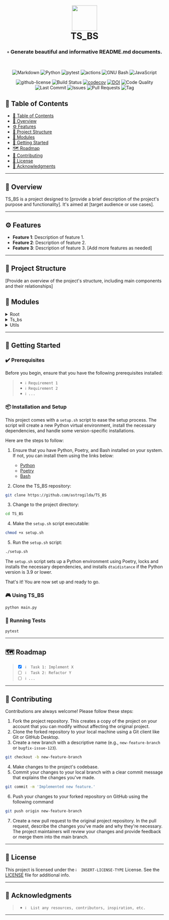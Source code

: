 <div align="center">
    <h1 align="center">
        <img src="https://img.icons8.com/?size=512&id=55494&format=png" width="80" />
        <!--<img src="https://img.icons8.com/?size=512&id=kTuxVYRKeKEY&format=png" width="80" />-->
        <br>TS_BS
    </h1>
    <h3>◦ Generate beautiful and informative README.md documents.</h3>
    <br>
    <p align="center">
        <img src="https://img.shields.io/badge/Markdown-000000.svg?stylee&logo=Markdown&logoColor=white" alt="Markdown" />
        <img src="https://img.shields.io/badge/Python-3776AB.svg?stylee&logo=Python&logoColor=white" alt="Python" />
        <img src="https://img.shields.io/badge/Pytest-0A9EDC.svg?stylee&logo=Pytest&logoColor=white" alt="pytest" />
        <img src="https://img.shields.io/badge/GitHub%20Actions-2088FF.svg?style&logo=GitHub-Actions&logoColor=white" alt="actions" />
        <img src="https://img.shields.io/badge/GNU%20Bash-4EAA25.svg?style&logo=GNU-Bash&logoColor=white" alt="GNU Bash" />
        <img src="https://img.shields.io/badge/JavaScript-F7DF1E.svg?style&logo=JavaScript&logoColor=black" alt="JavaScript" />
    </p>
    <!--
    <a href="https://pypi.org/project/readmeai/">
        <img src="https://img.shields.io/pypi/v/readmeai?color=5D6D7E&logo=pypi" alt="pypi-version" />
    </a>
    <a href="https://pypi.org/project/readmeai/">
        <img src="https://img.shields.io/pypi/pyversions/readmeai?color=5D6D7E&logo=python" alt="pypi-python-version" />
    </a>
    <a href="https://pypi.org/project/readmeai/">
        <img src="https://img.shields.io/pypi/dm/readmeai?color=5D6D7E" alt="pypi-downloads" />
    </a>
    -->
    <img src="https://img.shields.io/github/license/eli64s/readme-ai?color=5D6D7E" alt="github-license" />
    </a>
    <img src="https://github.com/astrogilda/TS_BS/workflows/CI/badge.svg" alt="Build Status"/>
    <a href="https://codecov.io/gh/astrogilda/TS_BS"><img src="https://codecov.io/gh/astrogilda/TS_BS/branch/main/graph/badge.svg" alt="codecov"/></a>
    <a href="https://doi.org/10.5281/zenodo.8226496"><img src="https://zenodo.org/badge/DOI/10.5281/zenodo.8226496.svg" alt="DOI"/></a>
    <img src="https://img.shields.io/codeclimate/maintainability/astrogilda/TS_BS" alt="Code Quality"/>
    <img src="https://img.shields.io/github/last-commit/astrogilda/TS_BS" alt="Last Commit"/>
    <img src="https://img.shields.io/github/issues/astrogilda/TS_BS" alt="Issues"/>
    <img src="https://img.shields.io/github/issues-pr/astrogilda/TS_BS" alt="Pull Requests"/>
    <img src="https://img.shields.io/github/v/tag/astrogilda/TS_BS" alt="Tag"/>
</div>



## 📒 Table of Contents
- [📒 Table of Contents](#-table-of-contents)
- [📍 Overview](#-overview)
- [⚙️ Features](#-features)
- [📂 Project Structure](#project-structure)
- [🧩 Modules](#modules)
- [🚀 Getting Started](#-getting-started)
- [🗺 Roadmap](#-roadmap)
- [🤝 Contributing](#-contributing)
- [📄 License](#-license)
- [👏 Acknowledgments](#-acknowledgments)

---


## 📍 Overview

TS_BS is a project designed to [provide a brief description of the project's purpose and functionality]. It's aimed at [target audience or use cases].

---

## ⚙️ Features

- **Feature 1**: Description of feature 1.
- **Feature 2**: Description of feature 2.
- **Feature 3**: Description of feature 3.
[Add more features as needed]

---


## 📂 Project Structure

[Provide an overview of the project's structure, including main components and their relationships]

## 🧩 Modules

<details closed><summary>Root</summary>

| File                                                                                       | Summary                   |
| ---                                                                                        | ---                       |
| [setup.sh](https://github.com/astrogilda/TS_BS/blob/main/setup.sh)                         | HTTPStatus Exception: 429 |
| [commitlint.config.js](https://github.com/astrogilda/TS_BS/blob/main/commitlint.config.js) | HTTPStatus Exception: 429 |
| [CITATION.cff](https://github.com/astrogilda/TS_BS/blob/main/CITATION.cff)                 | HTTPStatus Exception: 429 |

</details>

<details closed><summary>Ts_bs</summary>

| File                                                                                                         | Summary                               |
| ---                                                                                                          | ---                                   |
| [block_generator.py](https://github.com/astrogilda/TS_BS/blob/main/src/ts_bs/block_generator.py)             | HTTPStatus Exception: 429             |
| [markov_sampler.py](https://github.com/astrogilda/TS_BS/blob/main/src/ts_bs/markov_sampler.py)               | HTTPStatus Exception: 429             |
| [time_series_model.py](https://github.com/astrogilda/TS_BS/blob/main/src/ts_bs/time_series_model.py)         | HTTPStatus Exception: 429             |
| [block_length_sampler.py](https://github.com/astrogilda/TS_BS/blob/main/src/ts_bs/block_length_sampler.py)   | HTTPStatus Exception: 429             |
| [bootstrap.py](https://github.com/astrogilda/TS_BS/blob/main/src/ts_bs/bootstrap.py)                         | Prompt exceeds max token limit: 6519. |
| [time_series_simulator.py](https://github.com/astrogilda/TS_BS/blob/main/src/ts_bs/time_series_simulator.py) | HTTPStatus Exception: 429             |
| [py.typed](https://github.com/astrogilda/TS_BS/blob/main/src/ts_bs/py.typed)                                 | HTTPStatus Exception: 429             |
| [block_resampler.py](https://github.com/astrogilda/TS_BS/blob/main/src/ts_bs/block_resampler.py)             | HTTPStatus Exception: 429             |
| [tsfit.py](https://github.com/astrogilda/TS_BS/blob/main/src/ts_bs/tsfit.py)                                 | HTTPStatus Exception: 429             |

</details>

<details closed><summary>Utils</summary>

| File                                                                                               | Summary                   |
| ---                                                                                                | ---                       |
| [types.py](https://github.com/astrogilda/TS_BS/blob/main/src/ts_bs/utils/types.py)                 | HTTPStatus Exception: 429 |
| [validate.py](https://github.com/astrogilda/TS_BS/blob/main/src/ts_bs/utils/validate.py)           | HTTPStatus Exception: 429 |
| [odds_and_ends.py](https://github.com/astrogilda/TS_BS/blob/main/src/ts_bs/utils/odds_and_ends.py) | HTTPStatus Exception: 429 |

</details>

---

## 🚀 Getting Started

### ✔️ Prerequisites

Before you begin, ensure that you have the following prerequisites installed:
> - `ℹ️ Requirement 1`
> - `ℹ️ Requirement 2`
> - `ℹ️ ...`

### 📦 Installation and Setup

This project comes with a `setup.sh` script to ease the setup process. The script will create a new Python virtual environment, install the necessary dependencies, and handle some version-specific installations.

Here are the steps to follow:

1. Ensure that you have Python, Poetry, and Bash installed on your system. If not, you can install them using the links below:
    - [Python](https://www.python.org/downloads/)
    - [Poetry](https://python-poetry.org/docs/#installation)
    - [Bash](https://www.gnu.org/software/bash/)

2. Clone the TS_BS repository:
```sh
git clone https://github.com/astrogilda/TS_BS
```

3. Change to the project directory:
```sh
cd TS_BS
```

4. Make the `setup.sh` script executable:
```sh
chmod +x setup.sh
```

5. Run the `setup.sh` script:
```sh
./setup.sh
```

The `setup.sh` script sets up a Python environment using Poetry, locks and installs the necessary dependencies, and installs `dtaidistance` if the Python version is 3.9 or lower.

That's it! You are now set up and ready to go.

### 🎮 Using TS_BS

```sh
python main.py
```

### 🧪 Running Tests
```sh
pytest
```

---


## 🗺 Roadmap

> - [X] `ℹ️  Task 1: Implement X`
> - [ ] `ℹ️  Task 2: Refactor Y`
> - [ ] `ℹ️ ...`


---

## 🤝 Contributing

Contributions are always welcome! Please follow these steps:
1. Fork the project repository. This creates a copy of the project on your account that you can modify without affecting the original project.
2. Clone the forked repository to your local machine using a Git client like Git or GitHub Desktop.
3. Create a new branch with a descriptive name (e.g., `new-feature-branch` or `bugfix-issue-123`).
```sh
git checkout -b new-feature-branch
```
4. Make changes to the project's codebase.
5. Commit your changes to your local branch with a clear commit message that explains the changes you've made.
```sh
git commit -m 'Implemented new feature.'
```
6. Push your changes to your forked repository on GitHub using the following command
```sh
git push origin new-feature-branch
```
7. Create a new pull request to the original project repository. In the pull request, describe the changes you've made and why they're necessary.
The project maintainers will review your changes and provide feedback or merge them into the main branch.

---

## 📄 License

This project is licensed under the `ℹ️  INSERT-LICENSE-TYPE` License. See the [LICENSE](https://docs.github.com/en/communities/setting-up-your-project-for-healthy-contributions/adding-a-license-to-a-repository) file for additional info.

---

## 👏 Acknowledgments

> - `ℹ️  List any resources, contributors, inspiration, etc.`

---
